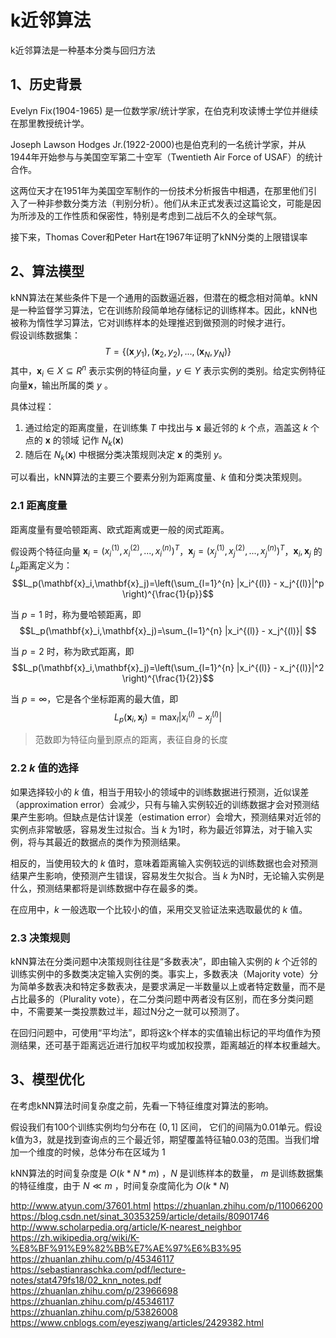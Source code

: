 # k近邻算法

k近邻算法是一种基本分类与回归方法
## 1、历史背景
Evelyn Fix(1904-1965) 是一位数学家/统计学家，在伯克利攻读博士学位并继续在那里教授统计学。

Joseph Lawson Hodges Jr.(1922-2000)也是伯克利的一名统计学家，并从1944年开始参与与美国空军第二十空军（Twentieth Air Force of USAF）的统计合作。

这两位天才在1951年为美国空军制作的一份技术分析报告中相遇，在那里他们引入了一种非参数分类方法（判别分析）。他们从未正式发表过这篇论文，可能是因为所涉及的工作性质和保密性，特别是考虑到二战后不久的全球气氛。

接下来，Thomas Cover和Peter Hart在1967年证明了kNN分类的上限错误率

## 2、算法模型
kNN算法在某些条件下是一个通用的函数逼近器，但潜在的概念相对简单。kNN是一种监督学习算法，它在训练阶段简单地存储标记的训练样本。因此，kNN也被称为惰性学习算法，它对训练样本的处理推迟到做预测的时候才进行。  
假设训练数据集：
$$T=\{(\mathbf x_,y_1),(\mathbf x_2,y_2),...,(\mathbf x_N,y_N)\}$$
其中，${\displaystyle \mathbf x_i\in X\subseteq R^n}$ 表示实例的特征向量，$y\in Y$ 表示实例的类别。给定实例特征向量$\mathbf x$，输出所属的类 $y$ 。

具体过程：
1. 通过给定的距离度量，在训练集 $T$ 中找出与 $\mathbf x$ 最近邻的 $k$ 个点，涵盖这 $k$ 个点的 $\mathbf x$ 的领域 记作 $N_k(\mathbf x)$
2. 随后在 $N_k(\mathbf x)$ 中根据分类决策规则决定 $\mathbf x$ 的类别 $y$。

可以看出，kNN算法的主要三个要素分别为距离度量、$k$ 值和分类决策规则。
### 2.1 距离度量
距离度量有曼哈顿距离、欧式距离或更一般的闵式距离。

假设两个特征向量 $\mathbf{x}_i=(x_i^{(1)},x_i^{(2)},...,x_i^{(n)})^T$，$\mathbf{x}_j=(x_j^{(1)},x_j^{(2)},...,x_j^{(n)})^T$，$\mathbf{x}_i,\mathbf{x}_j$ 的 $L_p$距离定义为：
$$L_p(\mathbf{x}_i,\mathbf{x}_j)=\left(\sum_{l=1}^{n} |x_i^{(l)} - x_j^{(l)}|^p \right)^{\frac{1}{p}}$$

当 $p=1$ 时，称为曼哈顿距离，即
$$L_p(\mathbf{x}_i,\mathbf{x}_j)=\sum_{l=1}^{n} |x_i^{(l)} - x_j^{(l)}| $$

当 $p=2$ 时，称为欧式距离，即
$$L_p(\mathbf{x}_i,\mathbf{x}_j)=\left(\sum_{l=1}^{n} |x_i^{(l)} - x_j^{(l)}|^2 \right)^{\frac{1}{2}}$$

当 $p=\infty$，它是各个坐标距离的最大值，即
$$L_p(\mathbf{x}_i,\mathbf{x}_j)=\max_{l} |x_i^{(l)} - x_j^{(l)}| $$

>范数即为特征向量到原点的距离，表征自身的长度
### 2.2 $k$ 值的选择
如果选择较小的 $k$ 值，相当于用较小的领域中的训练数据进行预测，近似误差（approximation error）会减少，只有与输入实例较近的训练数据才会对预测结果产生影响。但缺点是估计误差（estimation error）会增大，预测结果对近邻的实例点非常敏感，容易发生过拟合。当 $k$ 为1时，称为最近邻算法，对于输入实例，将与其最近的数据点的类作为预测结果。

相反的，当使用较大的 $k$ 值时，意味着距离输入实例较远的训练数据也会对预测结果产生影响，使预测产生错误，容易发生欠拟合。当 $k$ 为N时，无论输入实例是什么，预测结果都将是训练数据中存在最多的类。

在应用中，$k$ 一般选取一个比较小的值，采用交叉验证法来选取最优的 $k$ 值。
 
### 2.3 决策规则
kNN算法在分类问题中决策规则往往是“多数表决”，即由输入实例的 $k$ 个近邻的训练实例中的多数类决定输入实例的类。事实上，多数表决（Majority vote）分为简单多数表决和特定多数表决，是要求满足一半数量以上或者特定数量，而不是占比最多的（Plurality vote），在二分类问题中两者没有区别，而在多分类问题中，不需要某一类投票数过半，超过N分之一就可以预测了。

在回归问题中，可使用“平均法”，即将这k个样本的实值输出标记的平均值作为预测结果，还可基于距离远近进行加权平均或加权投票，距离越近的样本权重越大。

## 3、模型优化

在考虑kNN算法时间复杂度之前，先看一下特征维度对算法的影响。

假设我们有100个训练实例均匀分布在 $(0,1]$ 区间， 它们的间隔为0.01单元。假设k值为3，就是找到查询点的三个最近邻，期望覆盖特征轴0.03的范围。当我们增加一个维度的时候，总体分布在区域为 $1$

kNN算法的时间复杂度是 $O(k*N*m)$ ，$N$ 是训练样本的数量， $m$ 是训练数据集的特征维度，由于 $N\ll m$ ，时间复杂度简化为 $O(k*N)$



http://www.atyun.com/37601.html
https://zhuanlan.zhihu.com/p/110066200
https://blog.csdn.net/sinat_30353259/article/details/80901746
http://www.scholarpedia.org/article/K-nearest_neighbor
https://zh.wikipedia.org/wiki/K-%E8%BF%91%E9%82%BB%E7%AE%97%E6%B3%95
https://zhuanlan.zhihu.com/p/45346117
https://sebastianraschka.com/pdf/lecture-notes/stat479fs18/02_knn_notes.pdf
https://zhuanlan.zhihu.com/p/23966698
https://zhuanlan.zhihu.com/p/45346117
https://zhuanlan.zhihu.com/p/53826008
https://www.cnblogs.com/eyeszjwang/articles/2429382.html